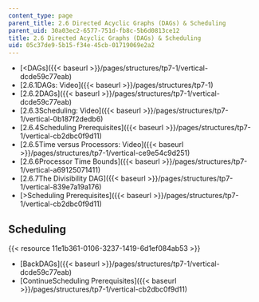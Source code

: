 ```yaml
---
content_type: page
parent_title: 2.6 Directed Acyclic Graphs (DAGs) & Scheduling
parent_uid: 30a03ec2-6577-751d-fb8c-5b6d0813ce12
title: 2.6 Directed Acyclic Graphs (DAGs) & Scheduling
uid: 05c37de9-5b15-f34e-45cb-01719069e2a2
---
```


*   [<DAGs]({{< baseurl >}}/pages/structures/tp7-1/vertical-dcde59c77eab)
*   [2.6.1DAGs: Video]({{< baseurl >}}/pages/structures/tp7-1)
*   [2.6.2DAGs]({{< baseurl >}}/pages/structures/tp7-1/vertical-dcde59c77eab)
*   [2.6.3Scheduling: Video]({{< baseurl >}}/pages/structures/tp7-1/vertical-0b187f2dedb6)
*   [2.6.4Scheduling Prerequisites]({{< baseurl >}}/pages/structures/tp7-1/vertical-cb2dbc0f9d11)
*   [2.6.5Time versus Processors: Video]({{< baseurl >}}/pages/structures/tp7-1/vertical-ce9e54c9d251)
*   [2.6.6Processor Time Bounds]({{< baseurl >}}/pages/structures/tp7-1/vertical-a69125071411)
*   [2.6.7The Divisibility DAG]({{< baseurl >}}/pages/structures/tp7-1/vertical-839e7a19a176)
*   [\>Scheduling Prerequisites]({{< baseurl >}}/pages/structures/tp7-1/vertical-cb2dbc0f9d11)

Scheduling
----------

{{< resource 11e1b361-0106-3237-1419-6d1ef084ab53 >}}

*   [BackDAGs]({{< baseurl >}}/pages/structures/tp7-1/vertical-dcde59c77eab)
*   [ContinueScheduling Prerequisites]({{< baseurl >}}/pages/structures/tp7-1/vertical-cb2dbc0f9d11)